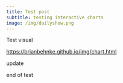 ```yaml
---
title: Test post
subtitle: testing interactive charts
image: /img/dailyshow.png
---
```


Test visual

<head>
  <script src="https://cdn.jsdelivr.net/npm/vega@4.4.0"></script>
  <script src="https://cdn.jsdelivr.net/npm/vega-lite@2.6.0"></script>
  <script src="https://cdn.jsdelivr.net/npm/vega-embed@3.24.2"></script>
</head>
<body>
  <div id="view"></div>
  <script>
    vegaEmbed(
      '#view',
      'https://BrianBehnke.github.io/img/chart.html',
      { { defaultStyle: true } }
    );
  </script>
</body>


https://brianbehnke.github.io/img/chart.html
      
update     

end of test
